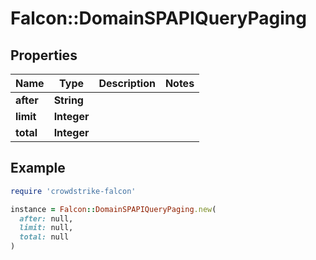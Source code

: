 # Falcon::DomainSPAPIQueryPaging

## Properties

| Name | Type | Description | Notes |
| ---- | ---- | ----------- | ----- |
| **after** | **String** |  |  |
| **limit** | **Integer** |  |  |
| **total** | **Integer** |  |  |

## Example

```ruby
require 'crowdstrike-falcon'

instance = Falcon::DomainSPAPIQueryPaging.new(
  after: null,
  limit: null,
  total: null
)
```

